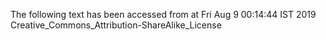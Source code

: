 The following text has been accessed from at Fri Aug 9 00:14:44 IST 2019
Creative_Commons_Attribution-ShareAlike_License
